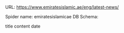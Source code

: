 URL: https://www.emiratesislamic.ae/eng/latest-news/

Spider name: emiratesislamicae
DB Schema:

title
content
date